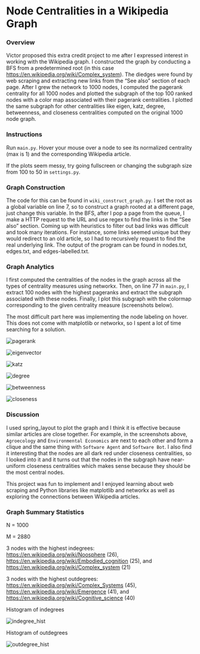 # Node Centralities in a Wikipedia Graph

### Overview

Victor proposed this extra credit project to me after I expressed interest in working with the Wikipedia graph. I constructed the graph by conducting a BFS from a predetermined root (in this case https://en.wikipedia.org/wiki/Complex_system). The diedges were found by web scraping and extracting new links from the “See also” section of each page. After I grew the network to 1000 nodes, I computed the pagerank centrality for all 1000 nodes and plotted the subgraph of the top 100 ranked nodes with a color map associated with their pagerank centralities. I plotted the same subgraph for other centralities like eigen, katz, degree, betweenness, and closeness centralities computed on the original 1000 node graph.


### Instructions

Run `main.py`. Hover your mouse over a node to see its normalized centrality (max is 1) and the corresponding Wikipedia article.

If the plots seem messy, try going fullscreen or changing the subgraph size from 100 to 50 in `settings.py`.


### Graph Construction

The code for this can be found in `wiki_construct_graph.py`. I set the root as a global variable on line 7, so to construct a graph rooted at a different page, just change this variable. In the BFS, after I pop a page from the queue, I make a HTTP request to the URL and use regex to find the links in the “See also” section. Coming up with heuristics to filter out bad links was difficult and took many iterations. For instance, some links seemed unique but they would redirect to an old article, so I had to recursively request to find the real underlying link. The output of the program can be found in nodes.txt, edges.txt, and edges-labelled.txt. 


### Graph Analytics

I first computed the centralities of the nodes in the graph across all the types of centrality measures using networkx. Then, on line 77 in `main.py`, I extract 100 nodes with the highest pageranks and extract the subgraph associated with these nodes. Finally, I plot this subgraph with the colormap corresponding to the given centrality measure (screenshots below).

The most difficult part here was implementing the node labeling on hover. This does not come with matplotlib or networkx, so I spent a lot of time searching for a solution.

![pagerank](images/pagerank.png)

![eigenvector](images/eigenvector.png)

![katz](images/katz.png)

![degree](images/degree.png)

![betweenness](images/betweenness.png)

![closeness](images/closeness.png)

### Discussion

I used spring_layout to plot the graph and I think it is effective because similar articles are close together. For example, in the screenshots above, `Agroecology` and `Environmental Economics` are next to each other and form a clique and the same thing with `Software Agent` and `Software Bot`. I also find it interesting that the nodes are all dark red under closeness centralities, so I looked into it and it turns out that the nodes in the subgraph have near-uniform closeness centralities which makes sense because they should be the most central nodes.

This project was fun to implement and I enjoyed learning about web scraping and Python libraries like matplotlib and networkx as well as exploring the connections between Wikipedia articles.

### Graph Summary Statistics

N = 1000

M = 2880

3 nodes with the highest indegrees: https://en.wikipedia.org/wiki/Noosphere (26), https://en.wikipedia.org/wiki/Embodied_cognition (25), and https://en.wikipedia.org/wiki/Complex_system (21)

3 nodes with the highest outdegrees: https://en.wikipedia.org/wiki/Complex_Systems (45), https://en.wikipedia.org/wiki/Emergence (41), and https://en.wikipedia.org/wiki/Cognitive_science (40)

Histogram of indegrees

![indegree_hist](images/indegree_hist.png)

Histogram of outdegrees

![outdegree_hist](images/outdegree_hist.png)






